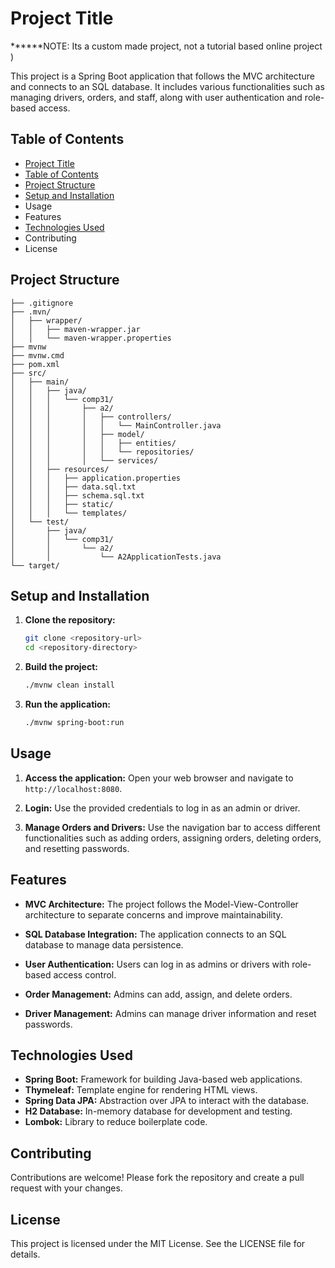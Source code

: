 # Project Title

******NOTE: Its a custom made project, not a tutorial based online project ) 

This project is a Spring Boot application that follows the MVC architecture and connects to an SQL database. It includes various functionalities such as managing drivers, orders, and staff, along with user authentication and role-based access.

## Table of Contents

- [Project Title](#project-title)
- [Table of Contents](#table-of-contents)
- [Project Structure](#project-structure)
- [Setup and Installation](#setup-and-installation)
- Usage
- Features
- [Technologies Used](#technologies-used)
- Contributing
- License

## Project Structure

```
├── .gitignore
├── .mvn/
│   ├── wrapper/
│   │   ├── maven-wrapper.jar
│   │   └── maven-wrapper.properties
├── mvnw
├── mvnw.cmd
├── pom.xml
├── src/
│   ├── main/
│   │   ├── java/
│   │   │   └── comp31/
│   │   │       ├── a2/
│   │   │       │   ├── controllers/
│   │   │       │   │   └── MainController.java
│   │   │       │   ├── model/
│   │   │       │   │   ├── entities/
│   │   │       │   │   └── repositories/
│   │   │       │   └── services/
│   │   ├── resources/
│   │   │   ├── application.properties
│   │   │   ├── data.sql.txt
│   │   │   ├── schema.sql.txt
│   │   │   ├── static/
│   │   │   └── templates/
│   └── test/
│       ├── java/
│       │   └── comp31/
│       │       └── a2/
│       │           └── A2ApplicationTests.java
└── target/
```

## Setup and Installation

1. **Clone the repository:**
   ```sh
   git clone <repository-url>
   cd <repository-directory>
   ```

2. **Build the project:**
   ```sh
   ./mvnw clean install
   ```

3. **Run the application:**
   ```sh
   ./mvnw spring-boot:run
   ```

## Usage

1. **Access the application:**
   Open your web browser and navigate to `http://localhost:8080`.

2. **Login:**
   Use the provided credentials to log in as an admin or driver.

3. **Manage Orders and Drivers:**
   Use the navigation bar to access different functionalities such as adding orders, assigning orders, deleting orders, and resetting passwords.

## Features

- **MVC Architecture:**
  The project follows the Model-View-Controller architecture to separate concerns and improve maintainability.

- **SQL Database Integration:**
  The application connects to an SQL database to manage data persistence.

- **User Authentication:**
  Users can log in as admins or drivers with role-based access control.

- **Order Management:**
  Admins can add, assign, and delete orders.

- **Driver Management:**
  Admins can manage driver information and reset passwords.

## Technologies Used

- **Spring Boot:** Framework for building Java-based web applications.
- **Thymeleaf:** Template engine for rendering HTML views.
- **Spring Data JPA:** Abstraction over JPA to interact with the database.
- **H2 Database:** In-memory database for development and testing.
- **Lombok:** Library to reduce boilerplate code.

## Contributing

Contributions are welcome! Please fork the repository and create a pull request with your changes.

## License

This project is licensed under the MIT License. See the LICENSE file for details.
